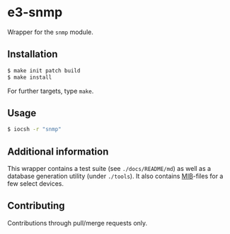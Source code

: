 # e3-snmp

Wrapper for the `snmp` module.

## Installation

```sh
$ make init patch build
$ make install
```

For further targets, type `make`.

## Usage

```sh
$ iocsh -r "snmp"
```

## Additional information

This wrapper contains a test suite (see `./docs/README/md`) as well as a database generation utility (under `./tools`). It also contains [MIB](https://en.wikipedia.org/wiki/Management_information_base)-files for a few select devices.

## Contributing

Contributions through pull/merge requests only.
